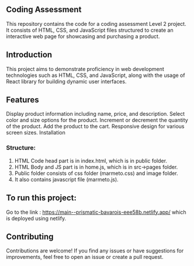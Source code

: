 ## Coding Assessment
This repository contains the code for a coding assessment Level 2 project. It consists of HTML, CSS, and JavaScript files structured to create an interactive web page for showcasing and purchasing a product.

## Introduction
This project aims to demonstrate proficiency in web development technologies such as HTML, CSS, and JavaScript, along with the usage of React library for building dynamic user interfaces.

## Features
Display product information including name, price, and description.
Select color and size options for the product.
Increment or decrement the quantity of the product.
Add the product to the cart.
Responsive design for various screen sizes.
Installation

### Structure:
1. HTML Code head part is in index.html, which is in public folder.
2. HTML Body and JS part is in home.js, which is in src->pages folder.
3. Public folder consists of css folder (marmeto.css) and image folder.
4. It also contains javascript file (marmeto.js).

## To run this project:
Go to the link : https://main--prismatic-bavarois-eee58b.netlify.app/
which is deployed using netlify.

## Contributing
Contributions are welcome! If you find any issues or have suggestions for improvements, feel free to open an issue or create a pull request.


